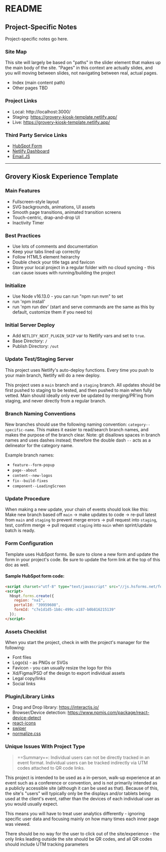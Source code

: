 # README

## Project-Specific Notes
Project-specific notes go here.

### Site Map
This site will largely be based on "paths" in the slider element that makes up the main body of the site. "Pages" in this context are actually slides, and you will moving between slides, not navigating between real, actual pages.
- Index (main content path)
- Other pages TBD

### Project Links
- Local: http://localhost:3000/
- Staging: https://grovery-kiosk-template.netlify.app/
- Live: https://grovery-kiosk-template.netlify.app/

### Third Party Service Links
- [HubSpot Form](https://app.hubspot.com/submissions/39959608/form/c7e1d1d5-1b8c-499c-a187-b0b816215139/performance)
- [Netlify Dashboard](https://app.netlify.com/sites/grovery-kiosk-template/overview)
- [Email.JS]()

---

## Grovery Kiosk Experience Template

### Main Features
- Fullscreen-style layout
- SVG backgrounds, animations, UI assets
- Smooth page transitions, animated transition screens
- Touch-centric, drap-and-drop UI
- Inactivity Timer

### Best Practices
- Use lots of comments and documentation
- Keep your tabs lined up correctly
- Follow HTML5 element heirarchy
- Double check your title tags and favicon
- Store your local project in a regular folder with no cloud syncing - this can cause issues with running/building the project

### Initialize
- Use Node v16.13.0 - you can run "npm run nvm" to set
- run 'npm install'
- run 'npm run dev' (start and serve commands are the same as this by default, customize them if you need to)

### Initial Server Deploy
- Add `NETLIFY_NEXT_PLUGIN_SKIP` var to Netlify vars and set to `true`.
- Base Directory: `/`
- Publish Directory: `/out`

### Update Test/Staging Server
This project uses Netlify's auto-deploy functions. Every time you push to your main branch, Netlify will do a new deploy. 

This project uses a `main` branch and a `staging` branch. All updates should be first pushed to staging to be tested, and then pushed to main when fully vetted. Main should ideally only ever be updated by merging/PR'ing from staging, and never directly from a regular branch.

### Branch Naming Conventions
New branches should use the following naming convention: `category--specific-name`. This makes it easier to read/search branch names, and makes the purpose of the branch clear. Note: git disallows spaces in branch names and uses dashes instead; therefore the double dash `--` acts as a delineator for the category name.

Example branch names:
- `feature--form-popup`
- `page--about`
- `content--new-logos`
- `fix--build-fixes`
- `component--LoadingScreen`

### Update Procedure
When making a new update, your chain of events should look like this:
Make new branch based off `main` -> make updates to code -> re-pull latest from `main` and `staging` to prevent merge errors -> pull request into `staging`, test, confirm merge -> pull request `staging` into `main` when sprint/update batch is ready.

### Form Configuration
Template uses HubSpot forms. Be sure to clone a new form and update the form in your project's code. Be sure to update the form link at the top of this doc as well.

#### Sample HubSpot form code:
``` html
<script charset="utf-8" type="text/javascript" src="//js.hsforms.net/forms/embed/v2.js"></script>
<script>
  hbspt.forms.create({
    region: "na1",
    portalId: "39959608",
    formId: "c7e1d1d5-1b8c-499c-a187-b0b816215139"
  });
</script>
```

### Assets Checklist
When you start the project, check in with the project's manager for the following:
- Font files
- Logo(s) - as PNGs or SVGs
- Favicon - you can usually resize the logo for this
- Xd/Figma/PSD of the design to export individual assets
- Legal copy/links
- Social links

### Plugin/Library Links
- Drag and Drop library: https://interactjs.io/
- Browser/Device detection: https://www.npmjs.com/package/react-device-detect
- [react-icons](https://react-icons.github.io/react-icons)
- [swiper](https://swiperjs.com/)
- [normalize.css](https://necolas.github.io/normalize.css/)

### Unique Issues With Project Type

> ==Summary==: Individual users can not be directly tracked in an event format. Individual users can be tracked indirectly via UTM codes attached to QR code links. 

This project is intended to be used as a in-person, walk-up experience at an event such as a conference or convention, and is not primarily intended as a publicly accessible site (although it can be used as that). Because of this, the site's "users" will typically only be the displays and/or tablets being used at the client's event, rather than the devices of each individual user as you would usually expect. 

This means you will have to treat user analytics differently - ignoring specific user data and focusing mainly on how many times each inner page was viewed.

There should be no way for the user to click out of the site/experience - the only links leading outside the site should be QR codes, and all QR codes should include UTM tracking parameters